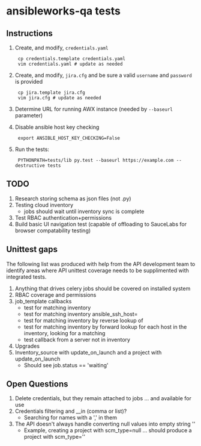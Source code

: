 # ansibleworks-qa tests

## Instructions

1. Create, and modify, `credentials.yaml`

        cp credentials.template credentials.yaml
        vim credentials.yaml # update as needed

2. Create, and modify, `jira.cfg` and be sure a valid `username` and `password` is provided

        cp jira.template jira.cfg
        vim jira.cfg # update as needed

3. Determine URL for running AWX instance (needed by `--baseurl` parameter)
4. Disable ansible host key checking

        export ANSIBLE_HOST_KEY_CHECKING=False

5. Run the tests:

        PYTHONPATH=tests/lib py.test --baseurl https://example.com --destructive tests

## TODO

1. Research storing schema as json files (not .py)
2. Testing cloud inventory
   * jobs should wait until inventory sync is complete
3. Test RBAC authentication+permissions
4. Build basic UI navigation test (capable of offloading to SauceLabs for browser compatability testing)

## Unittest gaps

The following list was produced with help from the API development team to identify areas where API unittest coverage needs to be supplimented with integrated tests.

1. Anything that drives celery jobs should be covered on installed system
2. RBAC coverage and permissions
3. job_template callbacks
   - test for matching inventory <IP>
   - test for matching inventory ansible_ssh_host=<IP>
   - test for matching inventory by reverse lookup of <IP>
   - test for matching inventory by forward lookup for each host in the inventory, looking for a matching <IP>
   - test callback from a server not in inventory
4. Upgrades
5. Inventory_source with update_on_launch and a project with update_on_launch
   - Should see job.status == 'waiting'

## Open Questions
1. Delete credentials, but they remain attached to jobs ... and available for use
2. Credentials filtering and __in (comma or list)?
   - Searching for names with a ',' in them
3. The API doesn't always handle converting null values into empty string ''
   - Example, creating a project with scm_type=null ... should produce a project with scm_type=''
